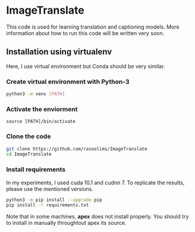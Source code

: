 # ImageTranslate

This code is used for learning translation and captioning models. More information about how to run this code will be written very soon.



## Installation using virtualenv
Here, I use virtual environment but Conda should be very similar.

### Create virtual environment with Python-3
```bash
python3 -m venv [PATH]
```
### Activate the enviorment
```
source [PATH]/bin/activate
```

### Clone the code
```bash 
git clone https://github.com/rasoolims/ImageTranslate
cd ImageTranslate
```

### Install requirements
In my experiments, I used cuda 10.1 and cudnn 7. To replicate the results, please use the mentioned versions.

```bash
python3 -m pip install --upgrade pip
pip install -r requirements.txt
```

Note that in some machines, __apex__ does not install properly. You should try to install in manually throughtout apex its source.



